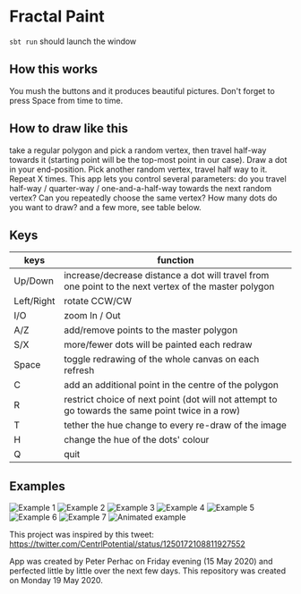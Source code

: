 # Fractal Paint

`sbt run` should launch the window

## How this works

You mush the buttons and it produces beautiful pictures. Don't forget to press Space from time to time.

## How to draw like this
take a regular polygon and pick a random vertex, then travel half-way towards it (starting point will be the top-most point in our case). Draw a dot in your end-position. Pick another random vertex, travel half way to it. Repeat X times. This app lets you control several parameters: do you travel half-way / quarter-way / one-and-a-half-way towards the next random vertex? Can you repeatedly choose the same vertex? How many dots do you want to draw? and a few more, see table below.

## Keys

keys | function
--- | ---
Up/Down | increase/decrease distance a dot will travel from one point to the next vertex of the master polygon
Left/Right | rotate CCW/CW
I/O | zoom In / Out
A/Z | add/remove points to the master polygon
S/X | more/fewer dots will be painted each redraw
Space | toggle redrawing of the whole canvas on each refresh
C | add an additional point in the centre of the polygon
R | restrict choice of next point (dot will not attempt to go towards the same point twice in a row)
T | tether the hue change to every re-draw of the image
H | change the hue of the dots' colour
Q | quit


## Examples

![Example 1](readme/colourful-flowers.png)
![Example 2](readme/triangle.png)
![Example 3](readme/embroidery.png)
![Example 4](readme/biohazard-like.png)
![Example 5](readme/electric.png)
![Example 6](readme/flowers.png)
![Example 7](readme/sharp.png)
![Animated example](readme/animated.gif)



This project was inspired by this tweet:
https://twitter.com/CentrlPotential/status/1250172108811927552


App was created by Peter Perhac on Friday evening (15 May 2020) and perfected little by little over the next few days. This repository was created on Monday 19 May 2020.
